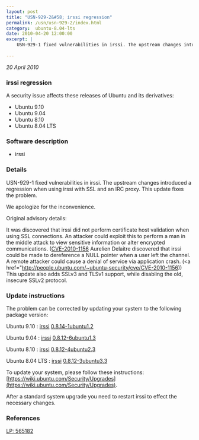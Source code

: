 ```yaml
---
layout: post
title: "USN-929-2&#58; irssi regression"
permalink: /usn/usn-929-2/index.html
category:  ubuntu-8.04-lts
date: 2010-04-20 12:00:00
excerpt: |
    USN-929-1 fixed vulnerabilities in irssi. The upstream changes introduced a regression when using irssi with SSL and an IRC proxy. This update fixes the problem.
    
--- 
```

 
 

*20 April 2010*

### irssi regression

A security issue affects these releases of Ubuntu and its derivatives:

* Ubuntu 9.10
* Ubuntu 9.04
* Ubuntu 8.10
* Ubuntu 8.04 LTS

### Software description

* irssi 

### Details

USN-929-1 fixed vulnerabilities in irssi. The upstream changes introduced a regression when using irssi with SSL and an IRC proxy. This update fixes the problem.

We apologize for the inconvenience.

Original advisory details:

 It was discovered that irssi did not perform certificate host validation when using SSL connections. An attacker could exploit this to perform a man in the middle attack to view sensitive information or alter encrypted communications. ([CVE-2010-1156](http://people.ubuntu.com/~ubuntu-security/cve/CVE-2010-1155">CVE-2010-1155</a>) Aurelien Delaitre discovered that irssi could be made to dereference a NULL pointer when a user left the channel. A remote attacker could cause a denial of service via application crash. (<a href="http://people.ubuntu.com/~ubuntu-security/cve/CVE-2010-1156)) This update also adds SSLv3 and TLSv1 support, while disabling the old, insecure SSLv2 protocol. 

### Update instructions

The problem can be corrected by updating your system to the following package version:

Ubuntu 9.10
 : [irssi](https://launchpad.net/ubuntu/+source/irssi) <span> [0.8.14-1ubuntu1.2](https://launchpad.net/ubuntu/+source/irssi/0.8.14-1ubuntu1.2) </span> 

Ubuntu 9.04
 : [irssi](https://launchpad.net/ubuntu/+source/irssi) <span> [0.8.12-6ubuntu1.3](https://launchpad.net/ubuntu/+source/irssi/0.8.12-6ubuntu1.3) </span> 

Ubuntu 8.10
 : [irssi](https://launchpad.net/ubuntu/+source/irssi) <span> [0.8.12-4ubuntu2.3](https://launchpad.net/ubuntu/+source/irssi/0.8.12-4ubuntu2.3) </span> 

Ubuntu 8.04 LTS
 : [irssi](https://launchpad.net/ubuntu/+source/irssi) <span> [0.8.12-3ubuntu3.3](https://launchpad.net/ubuntu/+source/irssi/0.8.12-3ubuntu3.3) </span> 

To update your system, please follow these instructions: [https://wiki.ubuntu.com/Security/Upgrades](https://wiki.ubuntu.com/Security/Upgrades).

After a standard system upgrade you need to restart irssi to effect the necessary changes. 

### References

 
 [LP: 565182](https://launchpad.net/bugs/565182)
 

